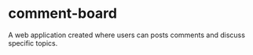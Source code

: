 # comment-board
A web application created where users can posts comments and discuss specific topics.
